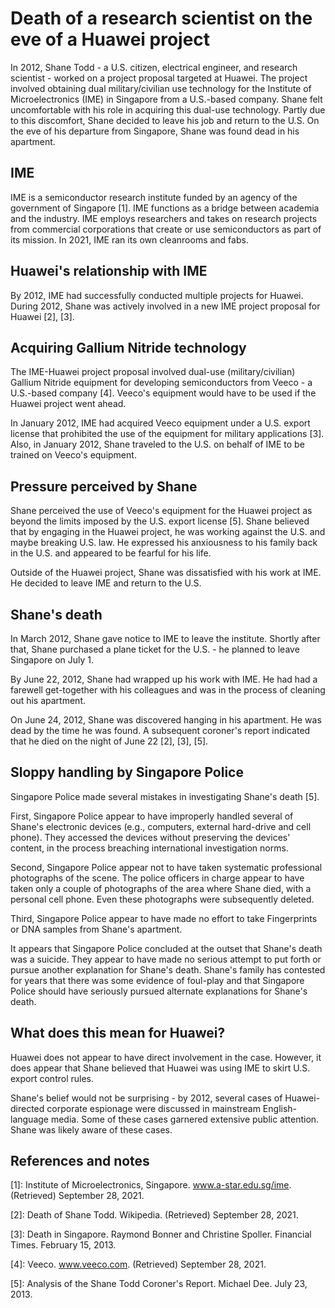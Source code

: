 # Death of a research scientist on the eve of a Huawei project
In 2012, Shane Todd - a U.S. citizen, electrical engineer, and research scientist - worked on a project proposal targeted at Huawei. 
The project involved obtaining dual military/civilian use technology for the Institute of Microelectronics (IME) in Singapore from a U.S.-based company.
Shane felt uncomfortable with his role in acquiring this dual-use technology.
Partly due to this discomfort, Shane decided to leave his job and return to the U.S.
On the eve of his departure from Singapore, Shane was found dead in his apartment.

## IME
IME is a semiconductor research institute funded by an agency of the government of Singapore \[1\].
IME functions as a bridge between academia and the industry.
IME employs researchers and takes on research projects from commercial corporations that create or use semiconductors as part of its mission.
In 2021, IME ran its own cleanrooms and fabs.

## Huawei's relationship with IME
By 2012, IME had successfully conducted multiple projects for Huawei.
During 2012, Shane was actively involved in a new IME project proposal for Huawei \[2\], \[3\].

## Acquiring Gallium Nitride technology
The IME-Huawei project proposal involved dual-use (military/civilian) Gallium Nitride equipment for developing semiconductors from Veeco - a U.S.-based company \[4\].
Veeco's equipment would have to be used if the Huawei project went ahead.

In January 2012, IME had acquired Veeco equipment under a U.S. export license that prohibited the use of the equipment for military applications \[3\].
Also, in January 2012, Shane traveled to the U.S. on behalf of IME to be trained on Veeco's equipment.

## Pressure perceived by Shane
Shane perceived the use of Veeco's equipment for the Huawei project as beyond the limits imposed by the U.S. export license \[5\].
Shane believed that by engaging in the Huawei project, he was working against the U.S. and maybe breaking U.S. law.
He expressed his anxiousness to his family back in the U.S. and appeared to be fearful for his life.

Outside of the Huawei project, Shane was dissatisfied with his work at IME. 
He decided to leave IME and return to the U.S.

## Shane's death
In March 2012, Shane gave notice to IME to leave the institute.
Shortly after that, Shane purchased a plane ticket for the U.S. - he planned to leave Singapore on July 1.

By June 22, 2012, Shane had wrapped up his work with IME.
He had had a farewell get-together with his colleagues and was in the process of cleaning out his apartment.

On June 24, 2012, Shane was discovered hanging in his apartment.
He was dead by the time he was found.
A subsequent coroner's report indicated that he died on the night of June 22 \[2\], \[3\], \[5\].

## Sloppy handling by Singapore Police
Singapore Police made several mistakes in investigating Shane's death \[5\]. 

First, Singapore Police appear to have improperly handled several of Shane's electronic devices (e.g., computers, external hard-drive and cell phone). 
They accessed the devices without preserving the devices' content, in the process breaching international investigation norms.

Second, Singapore Police appear not to have taken systematic professional photographs of the scene.
The police officers in charge appear to have taken only a couple of photographs of the area where Shane died, with a personal cell phone.
Even these photographs were subsequently deleted.

Third, Singapore Police appear to have made no effort to take Fingerprints or DNA samples from Shane's apartment.

It appears that Singapore Police concluded at the outset that Shane's death was a suicide.
They appear to have made no serious attempt to put forth or pursue another explanation for Shane's death.
Shane's family has contested for years that there was some evidence of foul-play and that Singapore Police should have seriously pursued alternate explanations for Shane's death.

## What does this mean for Huawei?
Huawei does not appear to have direct involvement in the case.
However, it does appear that Shane believed that Huawei was using IME to skirt U.S. export control rules.

Shane's belief would not be surprising - by 2012, several cases of Huawei-directed corporate espionage were discussed in mainstream English-language media.
Some of these cases garnered extensive public attention.
Shane was likely aware of these cases.

## References and notes
\[1\]: Institute of Microelectronics, Singapore. www.a-star.edu.sg/ime. (Retrieved) September 28, 2021.

\[2\]: Death of Shane Todd. Wikipedia. (Retrieved) September 28, 2021.

\[3\]: Death in Singapore. Raymond Bonner and Christine Spoller. Financial Times. February 15, 2013.

\[4\]: Veeco. www.veeco.com. (Retrieved) September 28, 2021.

\[5\]: Analysis of the Shane Todd Coroner's Report. Michael Dee. July 23, 2013.